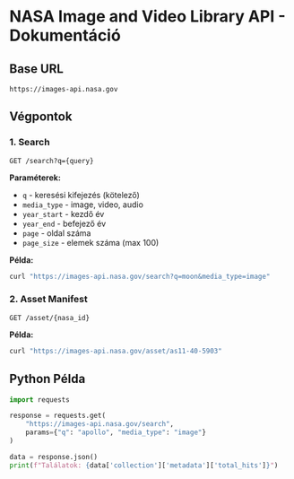# NASA Image and Video Library API - Dokumentáció

## Base URL
```
https://images-api.nasa.gov
```

## Végpontok

### 1. Search
```
GET /search?q={query}
```

**Paraméterek:**
- `q` - keresési kifejezés (kötelező)
- `media_type` - image, video, audio
- `year_start` - kezdő év
- `year_end` - befejező év
- `page` - oldal száma
- `page_size` - elemek száma (max 100)

**Példa:**
```bash
curl "https://images-api.nasa.gov/search?q=moon&media_type=image"
```

### 2. Asset Manifest
```
GET /asset/{nasa_id}
```

**Példa:**
```bash
curl "https://images-api.nasa.gov/asset/as11-40-5903"
```

## Python Példa
```python
import requests

response = requests.get(
    "https://images-api.nasa.gov/search",
    params={"q": "apollo", "media_type": "image"}
)

data = response.json()
print(f"Találatok: {data['collection']['metadata']['total_hits']}")
```